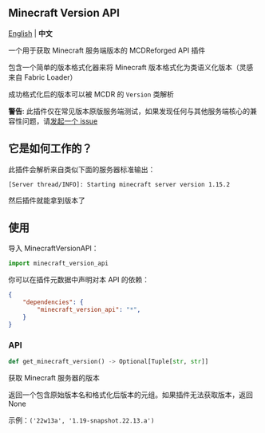 Minecraft Version API
-----

[English](./README.md) | **中文**

一个用于获取 Minecraft 服务端版本的 MCDReforged API 插件

包含一个简单的版本格式化器来将 Minecraft 版本格式化为类语义化版本（灵感来自 Fabric Loader） 

成功格式化后的版本可以被 MCDR 的 `Version` 类解析

**警告**: 此插件仅在常见版本原版服务端测试，如果发现任何与其他服务端核心的兼容性问题，请[发起一个 issue](https://github.com/Ivan-1F/MinecraftVersionAPI/issues/new)

## 它是如何工作的？

此插件会解析来自类似下面的服务器标准输出：

```
[Server thread/INFO]: Starting minecraft server version 1.15.2
```

然后插件就能拿到版本了

## 使用

导入 MinecraftVersionAPI：

```python
import minecraft_version_api
```

你可以在插件元数据中声明对本 API 的依赖：

```json
{
    "dependencies": {
        "minecraft_version_api": "*",
    }
}
```

### API

```python
def get_minecraft_version() -> Optional[Tuple[str, str]]
```

获取 Minecraft 服务器的版本

返回一个包含原始版本名和格式化后版本的元组。如果插件无法获取版本，返回 None

示例：`('22w13a', '1.19-snapshot.22.13.a')`
